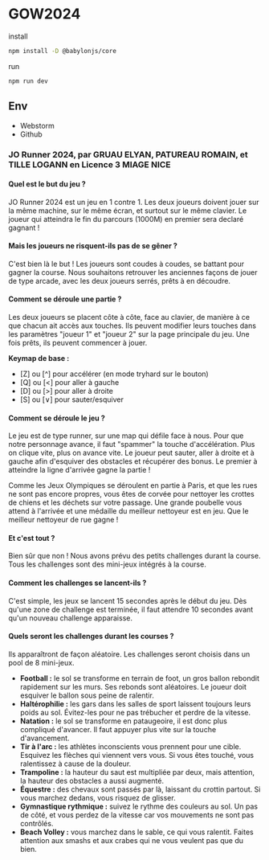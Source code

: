 # GOW2024

install
```bash
npm install -D @babylonjs/core
```
run
```bash
npm run dev
```

## Env
- Webstorm
- Github



### JO Runner 2024, par GRUAU ELYAN, PATUREAU ROMAIN, et TILLE LOGANN en Licence 3 MIAGE NICE

#### Quel est le but du jeu ?

JO Runner 2024 est un jeu en 1 contre 1. Les deux joueurs doivent jouer sur la même machine, sur le même écran, et surtout sur le même clavier.
Le joueur qui atteindra le fin du parcours (1000M) en premier sera declaré gagnant !

#### Mais les joueurs ne risquent-ils pas de se gêner ?

C'est bien là le but ! Les joueurs sont coudes à coudes, se battant pour gagner la course. Nous souhaitons retrouver les anciennes façons de jouer de type arcade, avec les deux joueurs serrés, prêts à en découdre.

#### Comment se déroule une partie ?

Les deux joueurs se placent côte à côte, face au clavier, de manière à ce que chacun ait accès aux touches. Ils peuvent modifier leurs touches dans les paramètres "joueur 1" et "joueur 2" sur la page principale du jeu. Une fois prêts, ils peuvent commencer à jouer.

**Keymap de base :**
- [Z] ou [^] pour accélérer (en mode tryhard sur le bouton)
- [Q] ou [<] pour aller à gauche 
- [D] ou [>] pour aller à droite
- [S] ou [∨] pour sauter/esquiver 

#### Comment se déroule le jeu ?

Le jeu est de type runner, sur une map qui défile face à nous. Pour que notre personnage avance, il faut "spammer" la touche d'accélération. Plus on clique vite, plus on avance vite. Le joueur peut sauter, aller à droite et à gauche afin d'esquiver des obstacles et récupérer des bonus. Le premier à atteindre la ligne d'arrivée gagne la partie !

Comme les Jeux Olympiques se déroulent en partie à Paris, et que les rues ne sont pas encore propres, vous êtes de corvée pour nettoyer les crottes de chiens et les déchets sur votre passage. Une grande poubelle vous attend à l'arrivée et une médaille du meilleur nettoyeur est en jeu. Que le meilleur nettoyeur de rue gagne !

#### Et c'est tout ?

Bien sûr que non ! Nous avons prévu des petits challenges durant la course. Tous les challenges sont des mini-jeux intégrés à la course.

#### Comment les challenges se lancent-ils ?

C'est simple, les jeux se lancent 15 secondes après le début du jeu. Dès qu'une zone de challenge est terminée, il faut attendre 10 secondes avant qu'un nouveau challenge apparaisse.

#### Quels seront les challenges durant les courses ?

Ils apparaîtront de façon aléatoire. Les challenges seront choisis dans un pool de 8 mini-jeux.

- **Football :** le sol se transforme en terrain de foot, un gros ballon rebondit rapidement sur les murs. Ses rebonds sont aléatoires. Le joueur doit esquiver le ballon sous peine de ralentir.
- **Haltérophilie :** les gars dans les salles de sport laissent toujours leurs poids au sol. Évitez-les pour ne pas trébucher et perdre de la vitesse.
- **Natation :** le sol se transforme en pataugeoire, il est donc plus compliqué d'avancer. Il faut appuyer plus vite sur la touche d'avancement.
- **Tir à l'arc :** les athlètes inconscients vous prennent pour une cible. Esquivez les flèches qui viennent vers vous. Si vous êtes touché, vous ralentissez à cause de la douleur.
- **Trampoline :** la hauteur du saut est multipliée par deux, mais attention, la hauteur des obstacles a aussi augmenté.
- **Équestre :** des chevaux sont passés par là, laissant du crottin partout. Si vous marchez dedans, vous risquez de glisser.
- **Gymnastique rythmique :** suivez le rythme des couleurs au sol. Un pas de côté, et vous perdez de la vitesse car vos mouvements ne sont pas contrôlés.
- **Beach Volley :** vous marchez dans le sable, ce qui vous ralentit. Faites attention aux smashs et aux crabes qui ne vous veulent pas que du bien.


